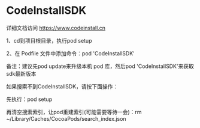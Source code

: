 # CodeInstallSDK
详细文档访问 https://www.codeinstall.cn

1、cd到项目根目录，执行pod setup

2、在 Podfile 文件中添加命令：pod 'CodeInstallSDK'

备注：建议先pod update来升级本机 pod 库，然后pod 'CodeInstallSDK'来获取sdk最新版本

如果搜索不到CodeInstallSDK，请按下面操作：

先执行：pod setup

再清空搜索索引，让pod重建索引(可能需要等待一会)：rm ~/Library/Caches/CocoaPods/search_index.json


